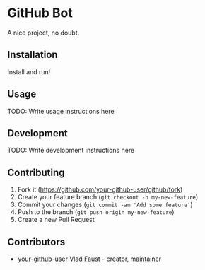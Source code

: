 # GitHub Bot

A nice project, no doubt.

## Installation

Install and run!

## Usage

TODO: Write usage instructions here

## Development

TODO: Write development instructions here

## Contributing

1. Fork it (<https://github.com/your-github-user/github/fork>)
2. Create your feature branch (`git checkout -b my-new-feature`)
3. Commit your changes (`git commit -am 'Add some feature'`)
4. Push to the branch (`git push origin my-new-feature`)
5. Create a new Pull Request

## Contributors

- [your-github-user](https://github.com/your-github-user) Vlad Faust - creator, maintainer
